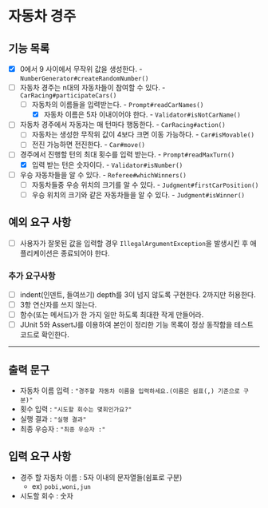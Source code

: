 # 자동차 경주

## 기능 목록

- [x] 0에서 9 사이에서 무작위 값을 생성한다. - `NumberGenerator#createRandomNumber()`
- [ ] 자동차 경주는 n대의 자동차들이 참여할 수 있다. - `CarRacing#participateCars()`
    - [ ] 자동차의 이름들을 입력받는다. - `Prompt#readCarNames()`
        - [x] 자동차 이름은 5자 이내이어야 한다. - `Validator#isNotCarName()`
- [ ] 자동차 경주에서 자동자는 매 턴마다 행동한다. - `CarRacing#action()`
    - [ ] 자동차는 생성한 무작위 값이 4보다 크면 이동 가능하다. - `Car#isMovable()`
    - [ ] 전진 가능하면 전진한다. - `Car#move()`
- [ ] 경주에서 진행할 턴의 최대 횟수를 입력 받는다. - `Prompt#readMaxTurn()`
    - [x] 입력 받는 턴은 숫자이다. - `Validator#isNumber()`
- [ ] 우승 자동차들을 알 수 있다. - `Referee#whichWinners()`
    - [ ] 자동차들중 우승 위치의 크기를 알 수 있다. - `Judgment#firstCarPosition()`
    - [ ] 우승 위치의 크기와 같은 자동차들을 알 수 있다. - `Judgment#isWinner()`

## 예외 요구 사항

- [ ] 사용자가 잘못된 값을 입력할 경우 `IllegalArgumentException`을 발생시킨 후 애플리케이션은 종료되어야 한다.

### 추가 요구사항

- [ ] indent(인덴트, 들여쓰기) depth를 3이 넘지 않도록 구현한다. 2까지만 허용한다.
- [ ] 3항 연산자를 쓰지 않는다.
- [ ] 함수(또는 메서드)가 한 가지 일만 하도록 최대한 작게 만들어라.
- [ ] JUnit 5와 AssertJ를 이용하여 본인이 정리한 기능 목록이 정상 동작함을 테스트 코드로 확인한다.

---

## 출력 문구

- 자동차 이름 입력 : `"경주할 자동차 이름을 입력하세요.(이름은 쉼표(,) 기준으로 구분)"`
- 횟수 입력 : `"시도할 회수는 몇회인가요?"`
- 실행 결과 : `"실행 결과"`
- 최종 우승자 : `"최종 우승자 :"`

## 입력 요구 사항

- 경주 할 자동차 이름 : 5자 이내의 문자열들(쉼표로 구분)
    - ex) `pobi,woni,jun`
- 시도할 회수 : 숫자